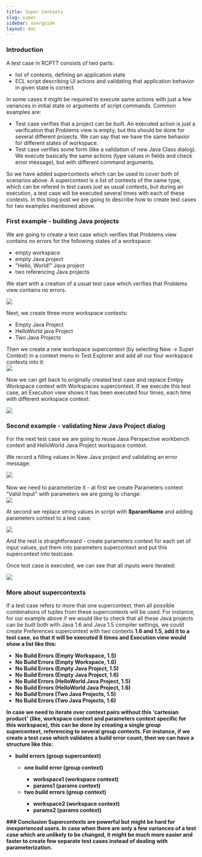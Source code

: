 ```yaml
---
title: Super Contexts
slug: super
sidebar: userguide
layout: doc
---
```


### Introduction

A test case in RCPTT consists of two parts:

<ul>

<li>list of contexts, defining an application state</li>
<li>ECL script describing UI actions and validating that application behavior in given state is correct.</li>
</ul>
In some cases it might be required to execute same actions with just a few variances in initial state or arguments 
of script commands. Common examples are:
<ul>
<li>Test case verifies that a project can be built. An executed action is just a verification that Problems view is empty,
 but this should be done for several different projects. We can say that we have the same behavior for different states of workspace.</li>
<li>Test case verifies some form (like a validation of new Java Class dialog). We execute basically the same actions 
(type values in fields and check error message), but with different command arguments.</li>
</ul>
So we have added supercontexts which can be used to cover both of scenarios above. A supercontext is a list of contexts 
of the same type, which can be refered in test cases just as usual contexts, but during an execution, a test case will
 be executed several times with each of these contexts. In this blog post we are going to describe how to create test cases
  for two examples mentioned above.
  
### First example - building Java projects

We are going to create a test case which verifies that Problems view contains no errors for the following states of a workspace:
<ul>
<li>empty workspace</li>
<li>empty Java project</li>
<li>"Hello, World!" Java project</li>
<li>two referencing Java projects</li>
</ul>


We start with a creation of a usual test case which verifies that Problems view contains no errors.  

<div class="screenshot">
  <img src="{{site.url}}/shared/img/screenshot-super-context-1.png"></img>
</div>

Next, we create three more workspace contexts:
<ul>
<li>Empty Java Project</li>
<li>HelloWorld java Project</li>
<li>Two Java Projects</li>

</ul>
Then we create a new workspace supercontext (by selecting New -> Super Context) in a context menu in Test Explorer and add all 
our four workspace contexts into it: 

<div class="screenshot">
  <img src="{{site.url}}/shared/img/screenshot-super-context-editor-2.png"></img>
</div>

Now we can get back to originally created test case and replace Emtpy Workspace context with Workspaces supercontext.
 If we execute this test case, an Execution view shows it has been executed four times, each time with different workspace context:
 
<div class="screenshot">
  <img src="{{site.url}}/shared/img/screenshot-super-context-3.png"></img>
</div>

### Second example - validating New Java Project dialog

For the next test case we are going to reuse Java Perspective workbench context and HelloWorld Java Project workspace context.

We record a filling values in New Java project and validating an error message:

<div class="screenshot">
  <img src="{{site.url}}/shared/img/screenshot-super-context-script-example.png"></img>
</div>
<br>
Now we need to parameterize it - at first we create Parameters context "Valid Input" with parameters we are going to change:

<div class="screenshot">
  <img src="{{site.url}}/shared/img/screenshot-super-context-4.png"></img>
</div>

At second we replace string values in script with **$paramName** and adding parameters context to a test case:

<div class="screenshot">
  <img src="{{site.url}}/shared/img/screenshot-super-context-5.png"></img>
</div>

And the rest is straightforward - create parameters context for each set of input values, put them into parameters supercontext and put this supercontext into testcase.

Once test case is executed, we can see that all inputs were iterated:
<br>

<div class="screenshot">
  <img src="{{site.url}}/shared/img/screenshot-super-context-6.png"></img>
</div>

### More about supercontexts

If a test case refers to more that one supercontext, then all possible combinations of tuples from these supercontexts 
will be used. For instance, for our example above if we would like to check that all these Java projects can be built both 
with Java 1.6 and Java 1.5 compiler settings, we could create Preferences supercontext with two contexts **1.6</b> and <b>1.5**, add 
it to a test case, so that it will be executed 8 times and Execution view would show a list like this:
<ul>
<li>No Build Errors (Empty Workspace, 1.5)</li>
<li>No Build Errors (Empty Workspace, 1.6)</li>
<li>No Build Errors (Empty Java Project, 1.5)</li>
<li>No Build Errors (Empty Java Project, 1.6)</li>
<li>No Build Errors (HelloWorld Java Project, 1.5)</li>
<li>No Build Errors (HelloWorld Java Project, 1.6)</li>
<li>No Build Errors (Two Java Projects, 1.5)</li>
<li>No Build Errors (Two Java Projects, 1.6)</li>
</ul>

 In case we need to iterate over context pairs without this 'cartesian product' 
 (like, workspace context and parameters context specific for this workspace), this can be done by 
 creating a single group supercontext, referencing to several group contexts. For instance, if we create a test case 
 which validates a build error count, then we can have a structure like this:
<ul>
 <li>build errors (group supercontext)</li>
<ul><li>one build error (group context)</li>
<ul><li>workspace1 (workspace context)</li>
<li>params1 (params context)</li></ul>
<li>two build errors (group context)</li>
<ul><li>workspace2 (workspace context)</li>
<li>params2 (params context)</li>
</ul>
</ul>
</ul> 
### Conclusion
Supercontexts are powerful but might be hard for inexperienced users. In case when there are only a few variances of a test case which are 
unlikely to be changed, it might be much more easier and faster to create few separate test cases instead of dealing with parameterization.
